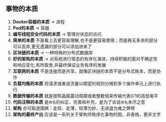 ## 事物的本质
1. **Docker容器的本质** -> 进程
2. **Pod的本质** -> 容器
3. **编写线程安全代码的本质** -> 管理对状态的访问
4. **简单的本质** 不是看上去更容易理解,也不是更容易使用；而是再无多余的部分可以丢弃,更无遗漏的部分可以添加进来了
5. **区块链的本质** -> 一种特殊的分布式数据库
6. **好的架构的本质** -> 对系统进行常态的有序化演进，持续积极的面对不确定性和响应变化,有所取舍,并最终保证业务有序的发展
7. **互联网的本质** 不是连接而是共享。就像区块链的本质不是分布式账本，而是协作
8. **负载均衡的本质** 将请求或者说流量以期望的规则分摊到多个操作单元上进行执行
9. **数据传输的本质** 就是按照晶振震动周期或者整数倍来传输代表0/1的高低电平
10. **代码注释的本质** 是``命名``的纠正、完善和补充，是为了诉说``命名``未尽之意
11. **架构** 亦可取道围棋：走轻、走薄，轻薄为妙，无进退为难之弊呀
11. **架构的最终产出** 应该是一系列关于架构师秩序化事物的图，非表格，更非文字
